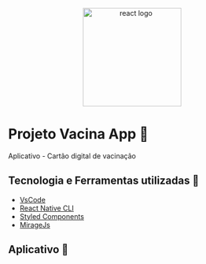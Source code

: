 <p align="center">
<img
width='200px'
src='https://raw.githubusercontent.com/kristerkari/react-native-svg-transformer/HEAD/images/react-native-logo.png'
alt='react logo'
/>
</p>

# Projeto Vacina App :syringe:
Aplicativo - Cartão digital de vacinação

## Tecnologia e Ferramentas utilizadas :robot:
- [VsCode](https://code.visualstudio.com/)
- [React Native CLI](https://reactnative.dev/docs/environment-setup)
- [Styled Components](https://styled-components.com/docs)
- [MirageJs](https://miragejs.com/)

## Aplicativo :iphone:

